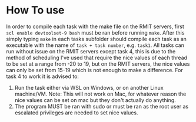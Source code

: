 # How To use
In order to compile each task with the make file on the RMIT servers, first `scl enable devtoolset-9 bash` must be ran before running `make`. 
After this simply typing `make` in each tasks subfolder should compile each task as an executable with the name of `task + task number`, e.g. `task1`.
All tasks can run without issue on the RMIT servers except task 4, this is due to the method of scheduling I've used that require the nice values of 
each thread to be set at a range from -20 to 19, but on the RMIT servers, the nice values can only be set from 15-19 which is not enough to make a difference.
For task 4 to work it is advised to:
 1. Run the task either via WSL on Windows, or on another Linux machine/VM. Note: This will not work on Mac, for whatever reason the nice values can be set 
    on mac but they don't actually do anything.
 2. The program MUST be ran with sudo or must be ran as the root user as escalated privileges are needed to set nice values.